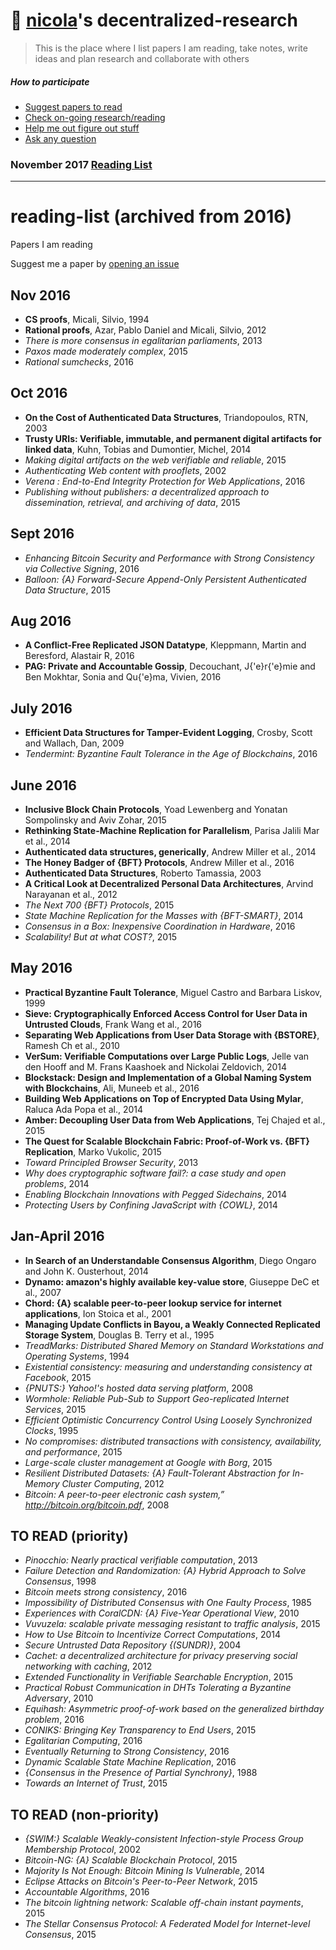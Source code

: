 # 📖  [nicola](http://nicola.io)'s decentralized-research
> This is the place where I list papers I am reading, take notes, write ideas and plan research and collaborate with others

##### How to participate
- [Suggest papers to read](https://github.com/nicola/reading-list/issues/new)
- [Check on-going research/reading](https://github.com/nicola/reading-list/issues)
- [Help me out figure out stuff](https://github.com/nicola/reading-list/issues)
- [Ask any question](https://github.com/nicola/reading-list/issues/new)

###  November 2017 [Reading List](https://github.com/nicola/decentralized-research/issues/30)

---

# reading-list (archived from 2016)
Papers I am reading

Suggest me a paper by [opening an issue](https://github.com/nicola/reading-list/issues/new)

## Nov 2016 

-  **CS proofs**, Micali,  Silvio, 1994
-  **Rational proofs**, Azar,  Pablo Daniel and Micali, Silvio, 2012
-  *There is more consensus in egalitarian parliaments*, 2013
-  *Paxos made moderately complex*, 2015
-  *Rational sumchecks*, 2016

## Oct 2016 

-  **On the Cost of Authenticated Data Structures**, Triandopoulos,  RTN, 2003
-  **Trusty URIs: Verifiable, immutable, and permanent digital artifacts for linked data**, Kuhn,  Tobias and Dumontier, Michel, 2014
-  *Making digital artifacts on the web verifiable and reliable*, 2015
-  *Authenticating Web content with prooflets*, 2002
-  *Verena : End-to-End Integrity Protection for Web Applications*, 2016
-  *Publishing without publishers: a decentralized approach to dissemination, retrieval, and archiving of data*, 2015

## Sept 2016 

-  *Enhancing Bitcoin Security and Performance with Strong Consistency
               via Collective Signing*, 2016
-  *Balloon: {A} Forward-Secure Append-Only Persistent Authenticated Data
               Structure*, 2015

## Aug 2016 

-  **A Conflict-Free Replicated JSON Datatype**, Kleppmann,  Martin and Beresford, Alastair R, 2016
-  **PAG: Private and Accountable Gossip**, Decouchant,  J{\'e}r{\'e}mie and Ben Mokhtar, Sonia and Qu{\'e}ma, Vivien, 2016

## July 2016 

-  **Efficient Data Structures for Tamper-Evident Logging**, Crosby,  Scott and Wallach, Dan, 2009
-  *Tendermint: Byzantine Fault Tolerance in the Age of Blockchains*, 2016

## June 2016 

-  **Inclusive Block Chain Protocols**, Yoad  Lewenberg and               Yonatan Sompolinsky and
               Aviv Zohar, 2015
-  **Rethinking State-Machine Replication for Parallelism**, Parisa Jalili Mar et al., 2014
-  **Authenticated data structures, generically**, Andrew Miller  et al., 2014
-  **The Honey Badger of {BFT} Protocols**, Andrew Miller  et al., 2016
-  **Authenticated Data Structures**, Roberto  Tamassia, 2003
-  **A Critical Look at Decentralized Personal Data Architectures**, Arvind Narayanan  et al., 2012
-  *The Next 700 {BFT} Protocols*, 2015
-  *State Machine Replication for the Masses with {BFT-SMART}*, 2014
-  *Consensus in a Box: Inexpensive Coordination in Hardware*, 2016
-  *Scalability! But at what COST?*, 2015

## May 2016 

-  **Practical Byzantine Fault Tolerance**, Miguel  Castro and               Barbara Liskov, 1999
-  **Sieve: Cryptographically Enforced Access Control for User Data in Untrusted Clouds**, Frank Wang  et al., 2016
-  **Separating Web Applications from User Data Storage with {BSTORE}**, Ramesh Ch et al., 2010
-  **VerSum: Verifiable Computations over Large Public Logs**, Jelle  van den Hooff and               M. Frans Kaashoek and
               Nickolai Zeldovich, 2014
-  **Blockstack: Design and Implementation of a Global Naming System with Blockchains**, Ali, Muneeb  et al., 2016
-  **Building Web Applications on Top of Encrypted Data Using Mylar**, Raluca Ada Popa  et al., 2014
-  **Amber: Decoupling User Data from Web Applications**, Tej Chajed  et al., 2015
-  **The Quest for Scalable Blockchain Fabric: Proof-of-Work vs. {BFT}
               Replication**, Marko  Vukolic, 2015
-  *Toward Principled Browser Security*, 2013
-  *Why does cryptographic software fail?: a case study and open problems*, 2014
-  *Enabling Blockchain Innovations with Pegged Sidechains*, 2014
-  *Protecting Users by Confining JavaScript with {COWL}*, 2014

## Jan-April 2016 

-  **In Search of an Understandable Consensus Algorithm**, Diego  Ongaro and               John K. Ousterhout, 2014
-  **Dynamo: amazon's highly available key-value store**, Giuseppe DeC et al., 2007
-  **Chord: {A} scalable peer-to-peer lookup service for internet applications**, Ion Stoica  et al., 2001
-  **Managing Update Conflicts in Bayou, a Weakly Connected Replicated
               Storage System**, Douglas B. Terry  et al., 1995
-  *TreadMarks: Distributed Shared Memory on Standard Workstations and
               Operating Systems*, 1994
-  *Existential consistency: measuring and understanding consistency at
               Facebook*, 2015
-  *{PNUTS:} Yahoo!'s hosted data serving platform*, 2008
-  *Wormhole: Reliable Pub-Sub to Support Geo-replicated Internet Services*, 2015
-  *Efficient Optimistic Concurrency Control Using Loosely Synchronized
               Clocks*, 1995
-  *No compromises: distributed transactions with consistency, availability,
               and performance*, 2015
-  *Large-scale cluster management at Google with Borg*, 2015
-  *Resilient Distributed Datasets: {A} Fault-Tolerant Abstraction for
               In-Memory Cluster Computing*, 2012
-  *Bitcoin: A peer-to-peer electronic cash system,” http://bitcoin.org/bitcoin.pdf*, 2008

## TO READ (priority) 

-  *Pinocchio: Nearly practical verifiable computation*, 2013
-  *Failure Detection and Randomization: {A} Hybrid Approach to Solve
               Consensus*, 1998
-  *Bitcoin meets strong consistency*, 2016
-  *Impossibility of Distributed Consensus with One Faulty Process*, 1985
-  *Experiences with CoralCDN: {A} Five-Year Operational View*, 2010
-  *Vuvuzela: scalable private messaging resistant to traffic analysis*, 2015
-  *How to Use Bitcoin to Incentivize Correct Computations*, 2014
-  *Secure Untrusted Data Repository {(SUNDR)}*, 2004
-  *Cachet: a decentralized architecture for privacy preserving social
               networking with caching*, 2012
-  *Extended Functionality in Verifiable Searchable Encryption*, 2015
-  *Practical Robust Communication in DHTs Tolerating a Byzantine Adversary*, 2010
-  *Equihash: Asymmetric proof-of-work based on the generalized birthday problem*, 2016
-  *CONIKS: Bringing Key Transparency to End Users*, 2015
-  *Egalitarian Computing*, 2016
-  *Eventually Returning to Strong Consistency*, 2016
-  *Dynamic Scalable State Machine Replication*, 2016
-  *{Consensus in the Presence of Partial Synchrony}*, 1988
-  *Towards an Internet of Trust*, 2015

## TO READ (non-priority) 

-  *{SWIM:} Scalable Weakly-consistent Infection-style Process Group Membership
               Protocol*, 2002
-  *Bitcoin-NG: {A} Scalable Blockchain Protocol*, 2015
-  *Majority Is Not Enough: Bitcoin Mining Is Vulnerable*, 2014
-  *Eclipse Attacks on Bitcoin's Peer-to-Peer Network*, 2015
-  *Accountable Algorithms*, 2016
-  *The bitcoin lightning network: Scalable off-chain instant payments*, 2015
-  *The Stellar Consensus Protocol: A Federated Model for Internet-level Consensus*, 2015
